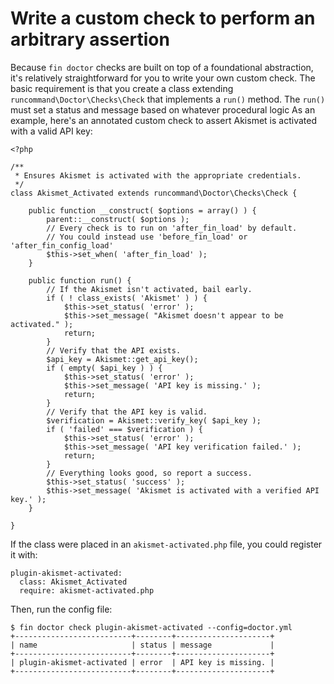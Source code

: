 # Write a custom check to perform an arbitrary assertion

Because `fin doctor` checks are built on top of a foundational abstraction, it's relatively straightforward for you to write your own custom check. The basic requirement is that you create a class extending `runcommand\Doctor\Checks\Check` that implements a `run()` method. The `run()` must set a status and message based on whatever procedural logic As an example, here's an annotated custom check to assert Akismet is activated with a valid API key:

    <?php

    /**
     * Ensures Akismet is activated with the appropriate credentials.
     */
    class Akismet_Activated extends runcommand\Doctor\Checks\Check {

    	public function __construct( $options = array() ) {
    		parent::__construct( $options );
    		// Every check is to run on 'after_fin_load' by default.
    		// You could instead use 'before_fin_load' or 'after_fin_config_load'
    		$this->set_when( 'after_fin_load' );
    	}

    	public function run() {
    		// If the Akismet isn't activated, bail early.
    		if ( ! class_exists( 'Akismet' ) ) {
    			$this->set_status( 'error' );
    			$this->set_message( "Akismet doesn't appear to be activated." );
    			return;
    		}
    		// Verify that the API exists.
    		$api_key = Akismet::get_api_key();
    		if ( empty( $api_key ) ) {
    			$this->set_status( 'error' );
    			$this->set_message( 'API key is missing.' );
    			return;
    		}
    		// Verify that the API key is valid.
    		$verification = Akismet::verify_key( $api_key );
    		if ( 'failed' === $verification ) {
    			$this->set_status( 'error' );
    			$this->set_message( 'API key verification failed.' );
    			return;
    		}
    		// Everything looks good, so report a success.
    		$this->set_status( 'success' );
    		$this->set_message( 'Akismet is activated with a verified API key.' );
    	}

    }



If the class were placed in an `akismet-activated.php` file, you could register it with:

    plugin-akismet-activated:
      class: Akismet_Activated
      require: akismet-activated.php


Then, run the config file:

    $ fin doctor check plugin-akismet-activated --config=doctor.yml
    +--------------------------+--------+---------------------+
    | name                     | status | message             |
    +--------------------------+--------+---------------------+
    | plugin-akismet-activated | error  | API key is missing. |
    +--------------------------+--------+---------------------+
